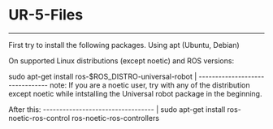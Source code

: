 # UR-5-Files
-------
First try to install the following packages.
Using apt (Ubuntu, Debian)

On supported Linux distributions (except noetic) and ROS versions:

sudo apt-get install ros-$ROS_DISTRO-universal-robot |         --------------------------------
note: If you are a noetic user, try with any of the distribution except noetic while intstalling the Universal robot package in the beginning.


After this:  ---------------------------------- |
sudo apt-get install ros-noetic-ros-control ros-noetic-ros-controllers
